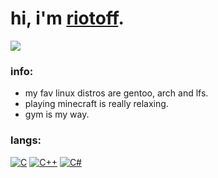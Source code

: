 # hi, i'm [riotoff](https://t.me/riotoff).

[![](https://komarev.com/ghpvc/?username=RIOTOFF&logo=github&style=for-the-badge&color=000000)](https://github.com/RiotOff)
<br />

### info:
- my fav linux distros are gentoo, arch and lfs.
- playing minecraft is really relaxing.
- gym is my way.
### langs:
[![C](https://img.shields.io/badge/-C-202020?style=for-the-badge&logo=C)](https://wikipedia.org/wiki/C_(programming_language))
[![C++](https://img.shields.io/badge/-C++-202020?style=for-the-badge&logo=C++)](https://wikipedia.org/wiki/C++)
[![C#](https://img.shields.io/badge/-CSharp-202020?style=for-the-badge&logo=CSharp)](https://wikipedia.org/wiki/C_Sharp_(programming_language))
